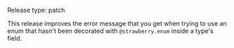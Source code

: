 Release type: patch

This release improves the error message that you get when trying
to use an enum that hasn't been decorated with `@strawberry.enum`
inside a type's field.
